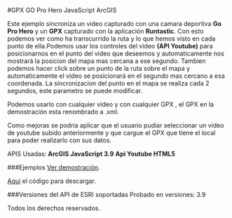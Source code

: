 #GPX GO Pro Hero JavaScript ArcGIS

Este ejemplo sincroniza un video capturado con una camara deportiva **Go Pro Hero**  y un **GPX** capturado con la aplicación **Runtastic**. Con esto podemos ver como ha transcurrido la ruta y lo que hemos visto en cada punto de ella.Podemos usar los controles del video **(API Youtube)** para posicionarnos en el punto del video que deseemos y automaticamente nos mostrará la posicion del mapa mas cercana a ese segundo. Tambien podemos hacer click sobre un punto de la ruta sobre el mapa y automaticamente el video se posicionará en el segundo mas cercano a esa coordenada.
La sincronizacion del punto en el mapa se realiza cada 2 segundos, este parametro se puede modificar.

Podemos usarlo con cualquier video y con cualquier GPX , el GPX en la demostración esta renombrado a .xml.

Como mejoras se podria aplicar que el usuario pudiar seleccionar un video de youtube subido anteriormente y que cargue el GPX que tiene el local para poder realizarlo con sus datos.

APIS Usadas:
**ArcGIS JavaScript 3.9**
**Api Youtube HTML5**


###Ejemplos
[Ver demostración](http://91.121.152.137/apps/gpxgo/index.html).

[Aquí](https://github.com/saik003/Apps-JavaScript/tree/master/GpxGO) el código para descargar.  

###Versiones del API de ESRI soportadas
Probado en versiones: 3.9

Todos los derechos reservados.

